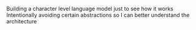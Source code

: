 Building a character level language model just to see how it works
Intentionally avoiding certain abstractions so I can better understand the architecture
